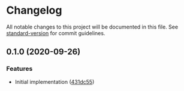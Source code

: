 # Changelog

All notable changes to this project will be documented in this file. See [standard-version](https://github.com/conventional-changelog/standard-version) for commit guidelines.

## 0.1.0 (2020-09-26)


### Features

* Initial implementation ([431dc55](https://github.com/cfware/button/commit/431dc552beca538e394ab83f250f199792c961bc))
